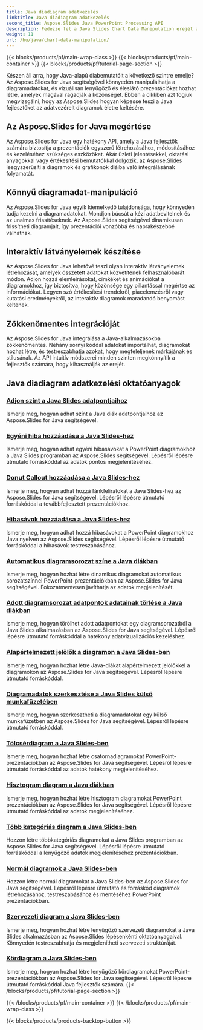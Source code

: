 ```yaml
---
title: Java diadiagram adatkezelés
linktitle: Java diadiagram adatkezelés
second_title: Aspose.Slides Java PowerPoint Processing API
description: Fedezze fel a Java Slides Chart Data Manipulation erejét az Aspose.Slides for Java segítségével. Lenyűgöző látványelemek és betekintést nyújtanak könnyedén.
weight: 11
url: /hu/java/chart-data-manipulation/
---
```


{{< blocks/products/pf/main-wrap-class >}}
{{< blocks/products/pf/main-container >}}
{{< blocks/products/pf/tutorial-page-section >}}

Készen áll arra, hogy Java-alapú diabemutatóit a következő szintre emelje? Az Aspose.Slides for Java segítségével könnyedén manipulálhatja a diagramadatokat, és vizuálisan lenyűgöző és éleslátó prezentációkat hozhat létre, amelyek magával ragadják a közönséget. Ebben a cikkben azt fogjuk megvizsgálni, hogy az Aspose.Slides hogyan képessé teszi a Java fejlesztőket az adatvezérelt diagramok életre keltésére.

## Az Aspose.Slides for Java megértése

Az Aspose.Slides for Java egy hatékony API, amely a Java fejlesztők számára biztosítja a prezentációk egyszerű létrehozásához, módosításához és kezeléséhez szükséges eszközöket. Akár üzleti jelentésekkel, oktatási anyagokkal vagy értékesítési bemutatókkal dolgozik, az Aspose.Slides leegyszerűsíti a diagramok és grafikonok diáiba való integrálásának folyamatát.

## Könnyű diagramadat-manipuláció

Az Aspose.Slides for Java egyik kiemelkedő tulajdonsága, hogy könnyedén tudja kezelni a diagramadatokat. Mondjon búcsút a kézi adatbevitelnek és az unalmas frissítéseknek. Az Aspose.Slides segítségével dinamikusan frissítheti diagramjait, így prezentációi vonzóbbá és naprakészebbé válhatnak.

## Interaktív látványelemek készítése

Az Aspose.Slides for Java lehetővé teszi olyan interaktív látványelemek létrehozását, amelyek összetett adatokat közvetítenek felhasználóbarát módon. Adjon hozzá elemleírásokat, címkéket és animációkat a diagramokhoz, így biztosítva, hogy közönsége egy pillantással megértse az információkat. Legyen szó értékesítési trendekről, piacelemzésről vagy kutatási eredményekről, az interaktív diagramok maradandó benyomást keltenek.

## Zökkenőmentes integrációját

Az Aspose.Slides for Java integrálása a Java-alkalmazásokba zökkenőmentes. Néhány sornyi kóddal adatokat importálhat, diagramokat hozhat létre, és testreszabhatja azokat, hogy megfeleljenek márkájának és stílusának. Az API intuitív módszerei minden szinten megkönnyítik a fejlesztők számára, hogy kihasználják az erejét.

## Java diadiagram adatkezelési oktatóanyagok
### [Adjon színt a Java Slides adatpontjaihoz](./add-color-data-points-java-slides/)
Ismerje meg, hogyan adhat színt a Java diák adatpontjaihoz az Aspose.Slides for Java segítségével.
### [Egyéni hiba hozzáadása a Java Slides-hez](./add-custom-error-java-slides/)
Ismerje meg, hogyan adhat egyéni hibasávokat a PowerPoint diagramokhoz a Java Slides programban az Aspose.Slides segítségével. Lépésről lépésre útmutató forráskóddal az adatok pontos megjelenítéséhez.
### [Donut Callout hozzáadása a Java Slides-hez](./add-doughnut-callout-java-slides/)
Ismerje meg, hogyan adhat hozzá fánkfeliratokat a Java Slides-hez az Aspose.Slides for Java segítségével. Lépésről lépésre útmutató forráskóddal a továbbfejlesztett prezentációkhoz.
### [Hibasávok hozzáadása a Java Slides-hez](./add-error-bars-java-slides/)
Ismerje meg, hogyan adhat hozzá hibasávokat a PowerPoint diagramokhoz Java nyelven az Aspose.Slides segítségével. Lépésről lépésre útmutató forráskóddal a hibasávok testreszabásához.
### [Automatikus diagramsorozat színe a Java diákban](./automatic-chart-series-color-java-slides/)
Ismerje meg, hogyan hozhat létre dinamikus diagramokat automatikus sorozatszínnel PowerPoint-prezentációkban az Aspose.Slides for Java segítségével. Fokozatmentesen javíthatja az adatok megjelenítését.
### [Adott diagramsorozat adatpontok adatainak törlése a Java diákban](./clear-specific-chart-series-data-points-java-slides/)
Ismerje meg, hogyan törölhet adott adatpontokat egy diagramsorozatból a Java Slides alkalmazásban az Aspose.Slides for Java segítségével. Lépésről lépésre útmutató forráskóddal a hatékony adatvizualizációs kezeléshez.
### [Alapértelmezett jelölők a diagramon a Java Slides-ben](./default-markers-in-chart-java-slides/)
Ismerje meg, hogyan hozhat létre Java-diákat alapértelmezett jelölőkkel a diagramokon az Aspose.Slides for Java segítségével. Lépésről lépésre útmutató forráskóddal.
### [Diagramadatok szerkesztése a Java Slides külső munkafüzetében](./edit-chart-data-external-workbook-java-slides/)
Ismerje meg, hogyan szerkesztheti a diagramadatokat egy külső munkafüzetben az Aspose.Slides for Java segítségével. Lépésről lépésre útmutató forráskóddal.
### [Tölcsérdiagram a Java Slides-ben](./funnel-chart-java-slides/)
Ismerje meg, hogyan hozhat létre csatornadiagramokat PowerPoint-prezentációkban az Aspose.Slides for Java segítségével. Lépésről lépésre útmutató forráskóddal az adatok hatékony megjelenítéséhez.
### [Hisztogram diagram a Java diákban](./histogram-chart-java-slides/)
Ismerje meg, hogyan hozhat létre hisztogram diagramokat PowerPoint prezentációkban az Aspose.Slides for Java segítségével. Lépésről lépésre útmutató forráskóddal az adatok megjelenítéséhez.
### [Több kategóriás diagram a Java Slides-ben](./multi-category-chart-java-slides/)
Hozzon létre többkategóriás diagramokat a Java Slides programban az Aspose.Slides for Java segítségével. Lépésről lépésre útmutató forráskóddal a lenyűgöző adatok megjelenítéséhez prezentációkban.
### [Normál diagramok a Java Slides-ben](./normal-charts-java-slides/)
Hozzon létre normál diagramokat a Java Slides-ben az Aspose.Slides for Java segítségével. Lépésről lépésre útmutató és forráskód diagramok létrehozásához, testreszabásához és mentéséhez PowerPoint prezentációkban.
### [Szervezeti diagram a Java Slides-ben](./organization-chart-java-slides/)
Ismerje meg, hogyan hozhat létre lenyűgöző szervezeti diagramokat a Java Slides alkalmazásban az Aspose.Slides lépésenkénti oktatóanyagaival. Könnyedén testreszabhatja és megjelenítheti szervezeti struktúráját.
### [Kördiagram a Java Slides-ben](./pie-chart-java-slides/)
Ismerje meg, hogyan hozhat létre lenyűgöző kördiagramokat PowerPoint-prezentációkban az Aspose.Slides for Java segítségével. Lépésről lépésre útmutató forráskóddal Java fejlesztők számára.
{{< /blocks/products/pf/tutorial-page-section >}}

{{< /blocks/products/pf/main-container >}}
{{< /blocks/products/pf/main-wrap-class >}}

{{< blocks/products/products-backtop-button >}}
